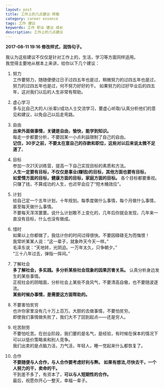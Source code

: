 ```yaml
---
layout: post
title: 工作上的几点建议-转载
category: career essence
tags: 工作 建议
keywords: 工作 职业 建议 成长
description: 工作上的几点建议
---
```


**2017-08-11 19:16 修改样式，润饰句子。**

我认为这些建议不仅仅是针对工作上的，生活，学习等方面同样适用。  
我觉得主要地从根本上来讲，给你以下几个建议：

1. 努力   
工作要努力，随随便便过日子过四五年也是过，稍微努力的过四五年也是过，努力的过四五年也是过，何不努力好好的干。
如果努力的过好毕业后的四五年，这对我们以后的人生非常有帮助。

2. 虚心学习  
多与比自己大的人(长辈)/成功人士交流学习，要虚心听取/认真分析他们的意见和建议，以免自己以后走弯路。

3. 自由  
**出来外面做事情，关键是自由，愉快，能学到知识。**  
每走一步都要分析，不要因某一小点利益限制了自己的自由。    
**记住，30岁之前，不要太在意自己的存款和职位，这些对以后来说太微不足道了**。  

4. 目标  
参加一次21天训练营，提高一下自己实现目标的素质和方法。  
**人生一定要有目标，不仅仅是事业(赚钱)的目标，其他方面也要有目标，  
如爱情方面的目标，健康方面的目标，家庭方面的目标。** 各个目标都要重视。  
只赚了钱，不算成功的人生，也迟早会应了“短木桶效应”。  

5. 计划  
给自己定一个五年计划，十年规划。每季度做什么事情，每个月做什么事情，甚至每天做什么事情。  
不要每天浑浑噩噩。说什么计划敢不上变化的，几年后你就会发现，几年来一直没有目标，什么也没有做成。  

6. 惜时  
如果以上你都做了，我估计你的时间过得很快。不要因碌碌无为而悔恨！  
我常听某某人说：“这一辈子，就象昨天今天一样。”  
毛泽东说：“天地转，光阴迫。一万年太久，只争朝夕。”  
“三十八年过去，弹指一挥间。”  

7. 了解社会  
**多了解社会，多实践。多分析某些社会现象的因果厉害关系。** 认真分析身边发生的某些事情。  
正视社会的阴暗面，分析社会上某些不良风气，不要清高自傲，也不要随波逐流。  
**某些时候办事情，是需要这方面帮助的。**

8. 不要害怕贫穷  
也许你家里没有几十万上百万。大胆的去做事情，不要怕贫穷。  
即使我们事情做失败了，我们大不了回到起点——还是穷人。  

9. 吃苦耐劳  
不要怕吃苦。在创业阶段，我们要的是名气，是经验，有时候在保本的情况下可以以低价策略来和别人竞争。  
我们出卖的是点脑力活，力气活，年轻人，睡一觉起来什么都恢复了。  

10. 合作  
**不要随便与人合作，与人合作要考虑好利与弊。** **如果有想法,尽快去干，一个人努力的干，卖命的干。**   
干到差不多了，有资本了，**可以与人短期性的合作。**   
最后，祝愿你开心一整天，幸福一辈子。  